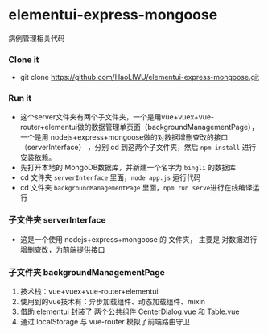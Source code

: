 # elementui-express-mongoose
病例管理相关代码

### Clone it

+ git clone https://github.com/HaoLIWU/elementui-express-mongoose.git

### Run it

+ 这个server文件夹有两个子文件夹，一个是用vue+vuex+vue-router+elementui做的数据管理单页面（backgroundManagementPage），一个是用 nodejs+express+mongoose做的对数据增删查改的接口（serverInterface）
，分别 cd 到这两个子文件夹，然后 `npm install` 进行安装依赖。
+ 先打开本地的 MongoDB数据库，并新建一个名字为 `bingli` 的数据库
+ cd 文件夹 `serverInterface`  里面，`node app.js` 运行代码
+ cd 文件夹 `backgroundManagementPage` 里面，`npm run serve`进行在线编译运行

### 子文件夹 serverInterface

+ 这是一个使用 nodejs+express+mongoose 的 文件夹， 主要是 对数据进行 增删查改，为前端提供接口

### 子文件夹 backgroundManagementPage

1. 技术栈：vue+vuex+vue-router+elementui
2. 使用到的vue技术有：异步加载组件、动态加载组件、mixin
3. 借助 elementui 封装了 两个公共组件 CenterDialog.vue 和 Table.vue
4. 通过 localStorage 与 vue-router 模拟了前端路由守卫
